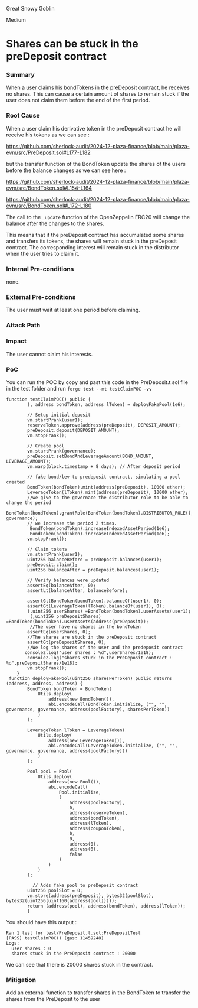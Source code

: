 Great Snowy Goblin

Medium

# Shares can be stuck in the preDeposit contract

### Summary

When a user claims his bondTokens in the preDeposit contract, he receives no shares. This can cause a certain amount of shares to remain stuck if the user does not claim them before the end of the first period.

### Root Cause

When a user claim his derivative token in the preDeposit contract he will receive his tokens as we can see : 

https://github.com/sherlock-audit/2024-12-plaza-finance/blob/main/plaza-evm/src/PreDeposit.sol#L177-L182


but the transfer function of the BondToken update the shares of the users before the balance changes as we can see here : 

https://github.com/sherlock-audit/2024-12-plaza-finance/blob/main/plaza-evm/src/BondToken.sol#L154-L164

 https://github.com/sherlock-audit/2024-12-plaza-finance/blob/main/plaza-evm/src/BondToken.sol#L172-L180

The call to the `_update` function of the OpenZeppelin ERC20 will change the balance after the changes to the shares.

This means that if the preDeposit contract has accumulated some shares and transfers its tokens, the shares will remain stuck in the preDeposit contract. The corresponding interest will remain stuck in the distributor when the user tries to claim it.

### Internal Pre-conditions

none.

### External Pre-conditions

The user must wait at least one period before claiming.

### Attack Path



### Impact

The user cannot claim his interests. 

### PoC

You can run the POC by copy and past this code in the PreDeposit.t.sol file in the test folder and run `forge test --mt testClaimPOC -vv`

```solidity
function testClaimPOC() public {
        (, address bondToken, address lToken) = deployFakePool(1e6);

        // Setup initial deposit
        vm.startPrank(user1);
        reserveToken.approve(address(preDeposit), DEPOSIT_AMOUNT);
        preDeposit.deposit(DEPOSIT_AMOUNT);
        vm.stopPrank();

        // Create pool
        vm.startPrank(governance);
        preDeposit.setBondAndLeverageAmount(BOND_AMOUNT, LEVERAGE_AMOUNT);
        vm.warp(block.timestamp + 8 days); // After deposit period

        // fake bond/lev to predeposit contract, simulating a pool created
        BondToken(bondToken).mint(address(preDeposit), 10000 ether);
        LeverageToken(lToken).mint(address(preDeposit), 10000 ether);
        //we give to the governace the distributor role to be able to change the period
        BondToken(bondToken).grantRole(BondToken(bondToken).DISTRIBUTOR_ROLE(), governance);
        // we increase the period 2 times.
         BondToken(bondToken).increaseIndexedAssetPeriod(1e6);
         BondToken(bondToken).increaseIndexedAssetPeriod(1e6);
        vm.stopPrank();

        // Claim tokens
        vm.startPrank(user1);
        uint256 balanceBefore = preDeposit.balances(user1);
        preDeposit.claim();
        uint256 balanceAfter = preDeposit.balances(user1);

        // Verify balances were updated
        assertEq(balanceAfter, 0);
        assertLt(balanceAfter, balanceBefore);

        assertGt(BondToken(bondToken).balanceOf(user1), 0);
        assertGt(LeverageToken(lToken).balanceOf(user1), 0);
        (,uint256 userShares) =BondToken(bondToken).userAssets(user1);
         (,uint256 preDepositShares) =BondToken(bondToken).userAssets(address(preDeposit));
         //The user have no shares in the bondToken
        assertEq(userShares, 0);
        //The shares are stuck in the preDeposit contract
        assertGt(preDepositShares, 0);
        //We log the shares of the user and the predeposit contract
       console2.log("user shares : %d",userShares/1e18);
        console2.log("shares stuck in the PreDeposit contract : %d",preDepositShares/1e18);
        vm.stopPrank();
    }
 function deployFakePool(uint256 sharesPerToken) public returns (address, address, address) {
        BondToken bondToken = BondToken(
            Utils.deploy(
                address(new BondToken()),
                abi.encodeCall(BondToken.initialize, ("", "", governance, governance, address(poolFactory), sharesPerToken))
            )
        );

        LeverageToken lToken = LeverageToken(
            Utils.deploy(
                address(new LeverageToken()),
                abi.encodeCall(LeverageToken.initialize, ("", "", governance, governance, address(poolFactory)))
            )
        );

        Pool pool = Pool(
            Utils.deploy(
                address(new Pool()),
                abi.encodeCall(
                    Pool.initialize,
                    (
                        address(poolFactory),
                        0,
                        address(reserveToken),
                        address(bondToken),
                        address(lToken),
                        address(couponToken),
                        0,
                        0,
                        address(0),
                        address(0),
                        false
                    )
                )
            )
        );
        
          // Adds fake pool to preDeposit contract
        uint256 poolSlot = 0;
        vm.store(address(preDeposit), bytes32(poolSlot), bytes32(uint256(uint160(address(pool)))));
        return (address(pool), address(bondToken), address(lToken));
        }
```

You should have this output : 

```solidity 
Ran 1 test for test/PreDeposit.t.sol:PreDepositTest
[PASS] testClaimPOC() (gas: 11459248)
Logs:
  user shares : 0
  shares stuck in the PreDeposit contract : 20000
```
We can see that there is 20000 shares stuck in the contract.

### Mitigation

Add an external function to transfer shares in the BondToken to transfer the shares from the PreDeposit to the user

